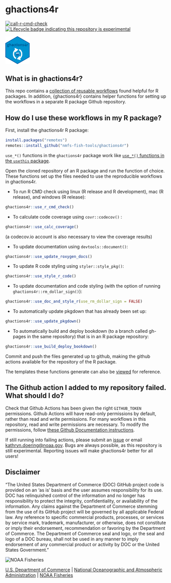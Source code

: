 # ghactions4r

[![call-r-cmd-check](https://github.com/nmfs-fish-tools/ghactions4r/actions/workflows/call-r-cmd-check.yml/badge.svg)](https://github.com/nmfs-fish-tools/ghactions4r/actions/workflows/call-r-cmd-check.yml)
[![Lifecycle badge indicating this repository is experimental](https://img.shields.io/badge/lifecycle-experimental-orange.svg)](https://lifecycle.r-lib.org/articles/stages.html) 

<img src="man/figures/ghactions4r_hex.png" width="15%" height="15%" alt="arrows circling clapboard, symbol for the gh4actions package">

## What is in ghactions4r?

This repo contains a [collection of reusable workflows](https://github.com/nmfs-fish-tools/ghactions4r/tree/main/.github/workflows) found helpful for R packages. In addition, {ghactions4r} contains helper functions for setting up the workflows in a separate R package Github repository.

## How do I use these workflows in my R package?

First, install the ghactions4r R package:
```r
install.packages("remotes")
remotes::install_github("nmfs-fish-tools/ghactions4r")
```
`use_*()` functions in the `ghactions4r` package work like [`use_*()` functions in the `usethis` package](https://github.com/r-lib/usethis#usage).

Open the cloned repository of an R package and run the function of choice. These functions set up the files needed to use the reproducible workflows in ghactions4r.

- To run R CMD check using linux (R release and R development), mac (R release), and windows (R release):
```r
ghactions4r::use_r_cmd_check()
```
- To calculate code coverage using `covr::codecov()` :
```r
ghactions4r::use_calc_coverage()
```
(a codecov.io account is also necessary to view the coverage results)

- To update documentation using `devtools::document()`:
```r
ghactions4r::use_update_roxygen_docs()
```

- To update R code styling using `styler::style_pkg()`:
```r
ghactions4r::use_style_r_code()
```

- To update documentation and code styling (with the option of running `ghactions4r::rm_dollar_sign()`):
```r
ghactions4r::use_doc_and_style_r(use_rm_dollar_sign = FALSE)
```

- To automatically update pkgdown that has already been set up:
```r
ghactions4r::use_update_pkgdown()
```

- To automatically build and deploy bookdown (to a branch called gh-pages in the same repository) that is in an R package repository:
```r
ghactions4r::use_build_deploy_bookdown()
```

Commit and push the files generated up to github, making the github actions available for the repository of the R package.

The templates these functions generate can also be [viewed](https://github.com/nmfs-fish-tools/ghactions4r/tree/main/inst/templates) for reference.

## The Github action I added to my repository failed. What should I do?

Check that Github Actions has been given the right `GITHUB_TOKEN` permissions. Github Actions will have read-only permissions by default, rather than read and write permissions. For many workflows in this repository, read and write permissions are necessary. To modify the permissions, follow [these Github Documentation instructions](https://docs.github.com/en/repositories/managing-your-repositorys-settings-and-features/enabling-features-for-your-repository/managing-github-actions-settings-for-a-repository#configuring-the-default-github_token-permissions).

If still running into failing actions, please submit an [issue](https://github.com/nmfs-fish-tools/ghactions4r/issues) or email kathryn.doering@noaa.gov. Bugs are always possible, as this repository is still experimental. Reporting issues will make ghactions4r better for all users!

## Disclaimer

“The United States Department of Commerce (DOC) GitHub project code is provided on an ‘as is’ basis and the user assumes responsibility for its use. DOC has relinquished control of the information and no longer has responsibility to protect the integrity, confidentiality, or availability of the information. Any claims against the Department of Commerce stemming from the use of its GitHub project will be governed by all applicable Federal law. Any reference to specific commercial products, processes, or services by service mark, trademark, manufacturer, or otherwise, does not constitute or imply their endorsement, recommendation or favoring by the Department of Commerce. The Department of Commerce seal and logo, or the seal and logo of a DOC bureau, shall not be used in any manner to imply endorsement of any commercial product or activity by DOC or the United States Government.”

<img src="https://raw.githubusercontent.com/nmfs-general-modeling-tools/nmfspalette/main/man/figures/noaa-fisheries-rgb-2line-horizontal-small.png" height="75" alt="NOAA Fisheries">

[U.S. Department of Commerce](https://www.commerce.gov/) | [National Oceanographic and Atmospheric Administration](https://www.noaa.gov) | [NOAA Fisheries](https://www.fisheries.noaa.gov/)
